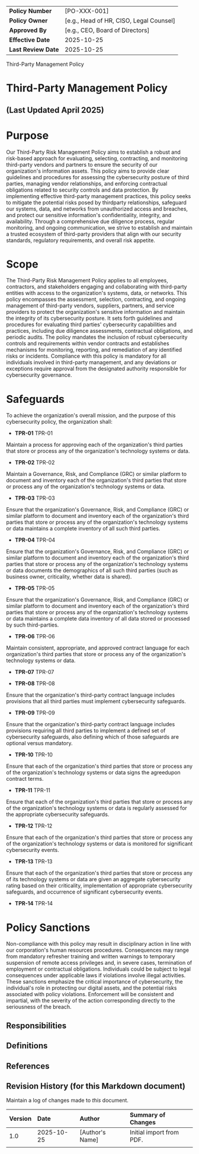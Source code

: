 | | |
|:---|:---|
| **Policy Number** | [PO-XXX-001] |
| **Policy Owner** | [e.g., Head of HR, CISO, Legal Counsel] |
| **Approved By** | [e.g., CEO, Board of Directors] |
| **Effective Date** | 2025-10-25 |
| **Last Review Date** | 2025-10-25 |

Third-Party Management Policy

# Third-Party Management Policy

## (Last Updated April 2025)

# Purpose

Our Third-Party Risk Management Policy aims to establish a robust and risk-based approach for evaluating, selecting, contracting, and monitoring third-party vendors and partners to ensure the security of our organization's information assets. This policy aims to provide clear guidelines and procedures for assessing the cybersecurity posture of third parties, managing vendor relationships, and enforcing contractual obligations related to security controls and data protection. By implementing effective third-party management practices, this policy seeks to mitigate the potential risks posed by thirdparty relationships, safeguard our systems, data, and networks from unauthorized access and breaches, and protect our sensitive information's confidentiality, integrity, and availability. Through a comprehensive due diligence process, regular monitoring, and ongoing communication, we strive to establish and maintain a trusted ecosystem of third-party providers that align with our security standards, regulatory requirements, and overall risk appetite.

# Scope

The Third-Party Risk Management Policy applies to all employees, contractors, and stakeholders engaging and collaborating with third-party entities with access to the organization's systems, data, or networks. This policy encompasses the assessment, selection, contracting, and ongoing management of third-party vendors, suppliers, partners, and service providers to protect the organization's sensitive information and maintain the integrity of its cybersecurity posture. It sets forth guidelines and procedures for evaluating third parties' cybersecurity capabilities and practices, including due diligence assessments, contractual obligations, and periodic audits. The policy mandates the inclusion of robust cybersecurity controls and requirements within vendor contracts and establishes mechanisms for monitoring, reporting, and remediation of any identified risks or incidents. Compliance with this policy is mandatory for all individuals involved in third-party management, and any deviations or exceptions require approval from the designated authority responsible for cybersecurity governance.

# Safeguards

To achieve the organization's overall mission, and the purpose of this cybersecurity policy, the organization shall:

- **TPR-01** TPR-01

Maintain a process for approving each of the organization's third parties that store or process any of the organization's technology systems or data.

- **TPR-02** TPR-02

Maintain a Governance, Risk, and Compliance (GRC) or similar platform to document and inventory each of the organization's third parties that store or process any of the organization's technology systems or data.

- **TPR-03** TPR-03

Ensure that the organization's Governance, Risk, and Compliance (GRC) or similar platform to document and inventory each of the organization's third parties that store or process any of the organization's technology systems or data maintains a complete inventory of all such third parties.

- **TPR-04** TPR-04

Ensure that the organization's Governance, Risk, and Compliance (GRC) or similar platform to document and inventory each of the organization's third parties that store or process any of the organization's technology systems or data documents the demographics of all such third parties (such as business owner, criticality, whether data is shared).

- **TPR-05** TPR-05

Ensure that the organization's Governance, Risk, and Compliance (GRC) or similar platform to document and inventory each of the organization's third parties that store or process any of the organization's technology systems or data maintains a complete data inventory of all data stored or processed by such third-parties.

- **TPR-06** TPR-06

Maintain consistent, appropriate, and approved contract language for each organization's third parties that store or process any of the organization's technology systems or data.

- **TPR-07** TPR-07

- **TPR-08** TPR-08

Ensure that the organization's third-party contract language includes provisions that all third parties must implement cybersecurity safeguards.

- **TPR-09** TPR-09

Ensure that the organization's third-party contract language includes provisions requiring all third parties to implement a defined set of cybersecurity safeguards, also defining which of those safeguards are optional versus mandatory.

- **TPR-10** TPR-10

Ensure that each of the organization's third parties that store or process any of the organization's technology systems or data signs the agreedupon contract terms.

- **TPR-11** TPR-11

Ensure that each of the organization's third parties that store or process any of the organization's technology systems or data is regularly assessed for the appropriate cybersecurity safeguards.

- **TPR-12** TPR-12

Ensure that each of the organization's third parties that store or process any of the organization's technology systems or data is monitored for significant cybersecurity events.

- **TPR-13** TPR-13

Ensure that each of the organization's third parties that store or process any of its technology systems or data are given an aggregate cybersecurity rating based on their criticality, implementation of appropriate cybersecurity safeguards, and occurrence of significant cybersecurity events.

- **TPR-14** TPR-14

# Policy Sanctions

Non-compliance with this policy may result in disciplinary action in line with our corporation's human resources procedures. Consequences may range from mandatory refresher training and written warnings to temporary suspension of remote access privileges and, in severe cases, termination of employment or contractual obligations. Individuals could be subject to legal consequences under applicable laws if violations involve illegal activities. These sanctions emphasize the critical importance of cybersecurity, the individual's role in protecting our digital assets, and the potential risks associated with policy violations. Enforcement will be consistent and impartial, with the severity of the action corresponding directly to the seriousness of the breach.

## Responsibilities

## Definitions

## References

## Revision History (for this Markdown document)

Maintain a log of changes made to *this* document.

| Version | Date | Author | Summary of Changes |
|:---|:---|:---|:---|
| 1.0 | 2025-10-25 | [Author's Name] | Initial import from PDF. |
| | | | |
